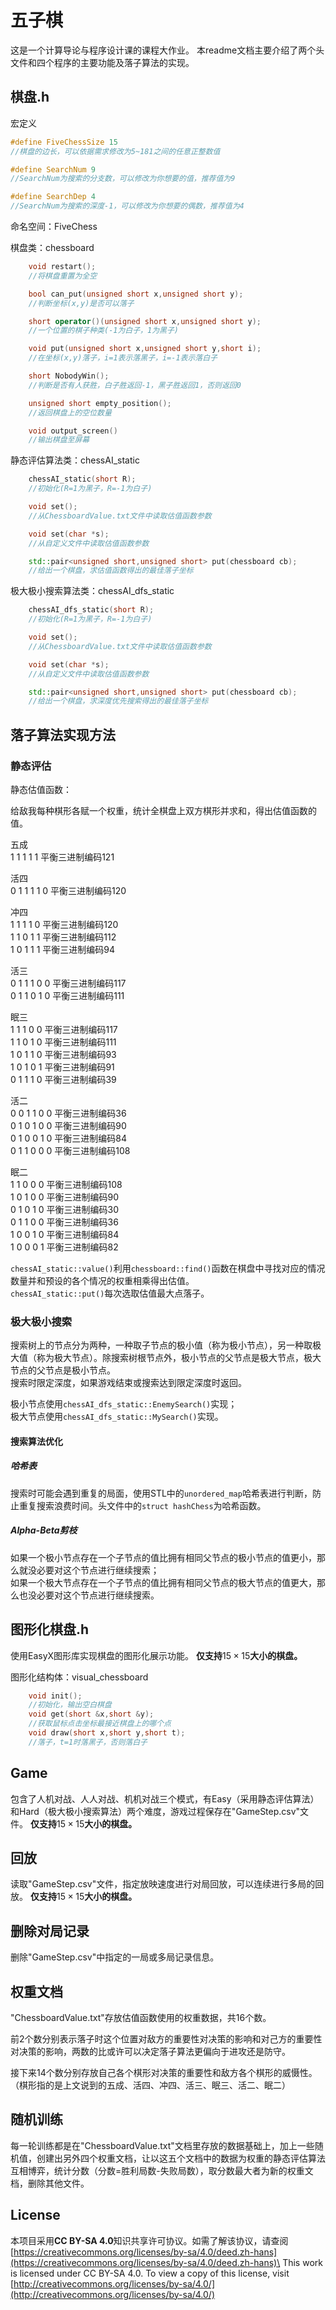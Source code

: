 # 五子棋

这是一个计算导论与程序设计课的课程大作业。
本readme文档主要介绍了两个头文件和四个程序的主要功能及落子算法的实现。

## 棋盘.h

宏定义

```cpp
#define FiveChessSize 15
//棋盘的边长，可以依据需求修改为5~181之间的任意正整数值

#define SearchNum 9
//SearchNum为搜索的分支数，可以修改为你想要的值，推荐值为9

#define SearchDep 4
//SearchNum为搜索的深度-1，可以修改为你想要的偶数，推荐值为4
```

命名空间：FiveChess

棋盘类：chessboard

```cpp
    void restart();
    //将棋盘重置为全空

    bool can_put(unsigned short x,unsigned short y);
    //判断坐标(x,y)是否可以落子

    short operator()(unsigned short x,unsigned short y);
    //一个位置的棋子种类(-1为白子，1为黑子)

    void put(unsigned short x,unsigned short y,short i);
    //在坐标(x,y)落子，i=1表示落黑子，i=-1表示落白子

    short NobodyWin();
    //判断是否有人获胜，白子胜返回-1，黑子胜返回1，否则返回0

    unsigned short empty_position();
    //返回棋盘上的空位数量

    void output_screen()
    //输出棋盘至屏幕
```

静态评估算法类：chessAI_static

```cpp
    chessAI_static(short R);
    //初始化(R=1为黑子，R=-1为白子)

    void set();
    //从ChessboardValue.txt文件中读取估值函数参数

    void set(char *s);
    //从自定义文件中读取估值函数参数

    std::pair<unsigned short,unsigned short> put(chessboard cb);
    //给出一个棋盘，求估值函数得出的最佳落子坐标
```

极大极小搜索算法类：chessAI_dfs_static

```cpp
    chessAI_dfs_static(short R);
    //初始化(R=1为黑子，R=-1为白子)

    void set();
    //从ChessboardValue.txt文件中读取估值函数参数

    void set(char *s);
    //从自定义文件中读取估值函数参数

    std::pair<unsigned short,unsigned short> put(chessboard cb);
    //给出一个棋盘，求深度优先搜索得出的最佳落子坐标
```

## 落子算法实现方法

### 静态评估

静态估值函数：

给敌我每种棋形各赋一个权重，统计全棋盘上双方棋形并求和，得出估值函数的值。

五成\
1 1 1 1 1 平衡三进制编码121

活四\
0 1 1 1 1 0 平衡三进制编码120

冲四\
1 1 1 1 0 平衡三进制编码120\
1 1 0 1 1 平衡三进制编码112\
1 0 1 1 1 平衡三进制编码94

活三\
0 1 1 1 0 0 平衡三进制编码117\
0 1 1 0 1 0 平衡三进制编码111

眠三\
1 1 1 0 0 平衡三进制编码117\
1 1 0 1 0 平衡三进制编码111\
1 0 1 1 0 平衡三进制编码93\
1 0 1 0 1 平衡三进制编码91\
0 1 1 1 0 平衡三进制编码39

活二\
0 0 1 1 0 0 平衡三进制编码36\
0 1 0 1 0 0 平衡三进制编码90\
0 1 0 0 1 0 平衡三进制编码84\
0 1 1 0 0 0 平衡三进制编码108

眠二\
1 1 0 0 0 平衡三进制编码108\
1 0 1 0 0 平衡三进制编码90\
0 1 0 1 0 平衡三进制编码30\
0 1 1 0 0 平衡三进制编码36\
1 0 0 1 0 平衡三进制编码84\
1 0 0 0 1 平衡三进制编码82

```chessAI_static::value()```利用```chessboard::find()```函数在棋盘中寻找对应的情况数量并和预设的各个情况的权重相乘得出估值。\
```chessAI_static::put()```每次选取估值最大点落子。

### 极大极小搜索

搜索树上的节点分为两种，一种取子节点的极小值（称为极小节点），另一种取极大值（称为极大节点）。除搜索树根节点外，极小节点的父节点是极大节点，极大节点的父节点是极小节点。\
搜索时限定深度，如果游戏结束或搜索达到限定深度时返回。

极小节点使用```chessAI_dfs_static::EnemySearch()```实现；\
极大节点使用```chessAI_dfs_static::MySearch()```实现。

#### 搜索算法优化

##### 哈希表

搜索时可能会遇到重复的局面，使用STL中的```unordered_map```哈希表进行判断，防止重复搜索浪费时间。头文件中的```struct hashChess```为哈希函数。

##### Alpha-Beta剪枝

如果一个极小节点存在一个子节点的值比拥有相同父节点的极小节点的值更小，那么就没必要对这个节点进行继续搜索；\
如果一个极大节点存在一个子节点的值比拥有相同父节点的极大节点的值更大，那么也没必要对这个节点进行继续搜索。

## 图形化棋盘.h

使用EasyX图形库实现棋盘的图形化展示功能。
**仅支持**$15\times15$**大小的棋盘。**

图形化结构体：visual_chessboard

```cpp
    void init();
    //初始化，输出空白棋盘
    void get(short &x,short &y);
    //获取鼠标点击坐标最接近棋盘上的哪个点
    void draw(short x,short y,short t);
    //落子，t=1时落黑子，否则落白子
```

## Game

包含了人机对战、人人对战、机机对战三个模式，有Easy（采用静态评估算法）和Hard（极大极小搜索算法）两个难度，游戏过程保存在"GameStep.csv"文件。
**仅支持**$15\times15$**大小的棋盘。**

## 回放

读取"GameStep.csv"文件，指定放映速度进行对局回放，可以连续进行多局的回放。
**仅支持**$15\times15$**大小的棋盘。**

## 删除对局记录

删除"GameStep.csv"中指定的一局或多局记录信息。

## 权重文档

"ChessboardValue.txt"存放估值函数使用的权重数据，共16个数。

前2个数分别表示落子时这个位置对敌方的重要性对决策的影响和对己方的重要性对决策的影响，两数的比或许可以决定落子算法更偏向于进攻还是防守。

接下来14个数分别存放自己各个棋形对决策的重要性和敌方各个棋形的威慑性。（棋形指的是上文说到的五成、活四、冲四、活三、眠三、活二、眠二）

## 随机训练

每一轮训练都是在"ChessboardValue.txt"文档里存放的数据基础上，加上一些随机值，创建出另外四个权重文档，让以这五个文档中的数据为权重的静态评估算法互相博弈，统计分数（分数=胜利局数-失败局数），取分数最大者为新的权重文档，删除其他文件。

## License

本项目采用**CC BY-SA 4.0**知识共享许可协议。如需了解该协议，请查阅[https://creativecommons.org/licenses/by-sa/4.0/deed.zh-hans](https://creativecommons.org/licenses/by-sa/4.0/deed.zh-hans)\
This work is licensed under CC BY-SA 4.0. To view a copy of this license, visit [http://creativecommons.org/licenses/by-sa/4.0/](http://creativecommons.org/licenses/by-sa/4.0/)
